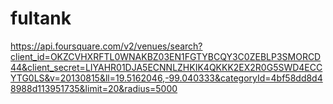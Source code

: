 fultank
=======
https://api.foursquare.com/v2/venues/search?client_id=OKZCVHXRFTL0WNAKBZ03EN1FGTYBCQY3C0ZEBLP3SMORCD44&client_secret=LIYAHR01DJA5ECNNLZHKIK4QKKK2EX2R0G5SWD4ECCYTG0LS&v=20130815&ll=19.5162046,-99.040333&categoryId=4bf58dd8d48988d113951735&limit=20&radius=5000